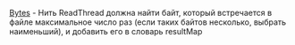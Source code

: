 [Bytes](https://github.com/necha143/threads/blob/master/src/Bytes.java) - Нить ReadThread должна найти байт, который встречается в файле максимальное число раз (если таких байтов несколько, выбрать наименьший), и добавить его в словарь resultMap </br>
